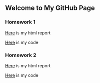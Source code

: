 ## Welcome to My GitHub Page


### Homework 1
[Here](IE360_Homework1_Report.html) is my html report


[Here](IE_360_HW1_code.ipynb) is my code



### Homework 2
[Here](Homework2_Report_SelinCoskun.html) is my html report


[Here](Homework2_Code_SelinCoskun.ipynb) is my code


